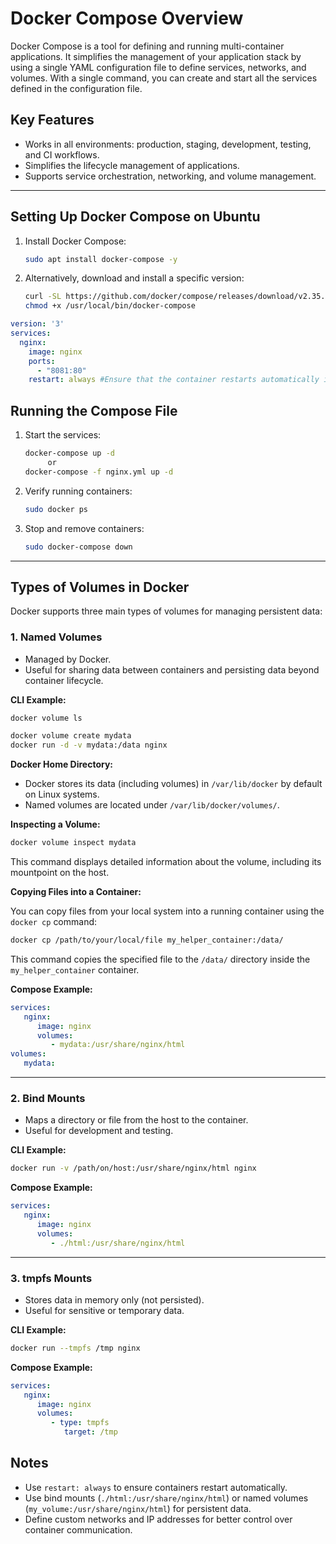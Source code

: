 # Docker Compose Overview

Docker Compose is a tool for defining and running multi-container applications. It simplifies the management of your application stack by using a single YAML configuration file to define services, networks, and volumes. With a single command, you can create and start all the services defined in the configuration file.

## Key Features
- Works in all environments: production, staging, development, testing, and CI workflows.
- Simplifies the lifecycle management of applications.
- Supports service orchestration, networking, and volume management.

---

## Setting Up Docker Compose on Ubuntu

1. Install Docker Compose:
    ```bash
    sudo apt install docker-compose -y
    ```

2. Alternatively, download and install a specific version:
    ```bash
    curl -SL https://github.com/docker/compose/releases/download/v2.35.0/docker-compose-linux-x86_64 -o /usr/local/bin/docker-compose
    chmod +x /usr/local/bin/docker-compose
    ```

```compose.yml
version: '3'
services:
  nginx:
    image: nginx
    ports:
      - "8081:80"
    restart: always #Ensure that the container restarts automatically if it stops.
```

## Running the Compose File

1. Start the services:
    ```bash
    docker-compose up -d
         or
    docker-compose -f nginx.yml up -d
    ```

2. Verify running containers:
    ```bash
    sudo docker ps
    ```

3. Stop and remove containers:
    ```bash
    sudo docker-compose down
    ```

---

## Types of Volumes in Docker

Docker supports three main types of volumes for managing persistent data:

### 1. Named Volumes
- Managed by Docker.
- Useful for sharing data between containers and persisting data beyond container lifecycle.

**CLI Example:**
```bash
docker volume ls

docker volume create mydata
docker run -d -v mydata:/data nginx
```
**Docker Home Directory:**
- Docker stores its data (including volumes) in `/var/lib/docker` by default on Linux systems.
- Named volumes are located under `/var/lib/docker/volumes/`.

**Inspecting a Volume:**
```bash
docker volume inspect mydata
```
This command displays detailed information about the volume, including its mountpoint on the host.

**Copying Files into a Container:**

You can copy files from your local system into a running container using the `docker cp` command:

```bash
docker cp /path/to/your/local/file my_helper_container:/data/
```

This command copies the specified file to the `/data/` directory inside the `my_helper_container` container.


**Compose Example:**
```yaml
services:
   nginx:
      image: nginx
      volumes:
         - mydata:/usr/share/nginx/html
volumes:
   mydata:
```

---

### 2. Bind Mounts
- Maps a directory or file from the host to the container.
- Useful for development and testing.

**CLI Example:**
```bash
docker run -v /path/on/host:/usr/share/nginx/html nginx
```

**Compose Example:**
```yaml
services:
   nginx:
      image: nginx
      volumes:
         - ./html:/usr/share/nginx/html
```

---

### 3. tmpfs Mounts
- Stores data in memory only (not persisted).
- Useful for sensitive or temporary data.

**CLI Example:**
```bash
docker run --tmpfs /tmp nginx
```

**Compose Example:**
```yaml
services:
   nginx:
      image: nginx
      volumes:
         - type: tmpfs
            target: /tmp
```




## Notes
- Use `restart: always` to ensure containers restart automatically.
- Use bind mounts (`./html:/usr/share/nginx/html`) or named volumes (`my_volume:/usr/share/nginx/html`) for persistent data.
- Define custom networks and IP addresses for better control over container communication.
